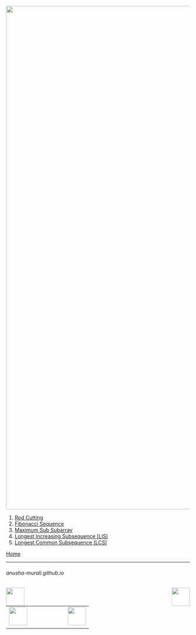 <p align="center">
<img width="1375" alt="favorite_dp" src="https://github.com/user-attachments/assets/d16a688e-ed47-4a2d-a6b5-b9e85f740707" />
</p>

1. [Rod Cutting](./rod_cutting.md)
2. [Fibonacci Sequence](./fibonacci.md)
3. [Maximum Sub Subarray](./max_sum_subarray.md)
4. [Longest Increasing Subsequence (LIS)](./lis.md)
5. [Longest Common Subsequence (LCS)](./lcs.md)


[Home](../index.md)

* * *
###### anusha-murali.github.io

<p align="center">
      <img src="https://github.com/anusha-murali/anusha-murali.github.io/assets/111596338/639243aa-2857-4595-a65a-7852762bb002" width="50" height="50" align="left">
      <img src="https://github.com/user-attachments/assets/989cfb30-4fb8-40f8-a812-8a054869aa32" width="50" height="50"align="right">
</p>


<table>
  <tr>
    <td><img src="https://github.com/anusha-murali/anusha-murali.github.io/assets/111596338/639243aa-2857-4595-a65a-7852762bb002" width="50" height="50"/>&nbsp; &nbsp; &nbsp; &nbsp;</td>&nbsp; &nbsp; &nbsp; &nbsp;&nbsp; &nbsp; &nbsp; &nbsp;&nbsp; &nbsp; &nbsp; &nbsp;
    <td>&nbsp; &nbsp; &nbsp; &nbsp; &nbsp; &nbsp; &nbsp; &nbsp;<img src="https://github.com/user-attachments/assets/989cfb30-4fb8-40f8-a812-8a054869aa32" width="50" height="50"/></td>
  </tr>
 </table>


